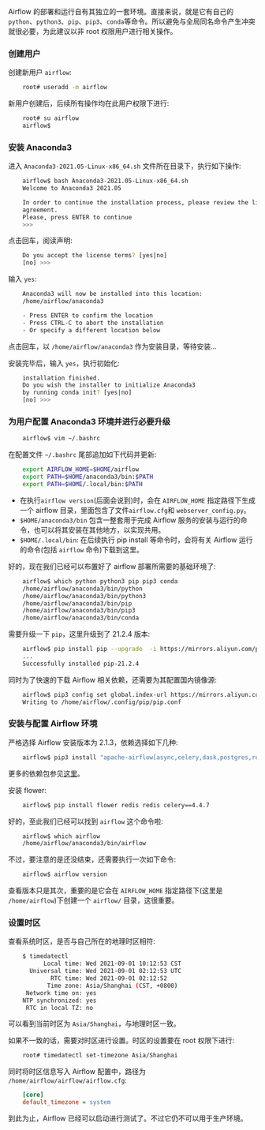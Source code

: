 
Airflow 的部署和运行自有其独立的一套环境。直接来说，就是它有自己的 `python`、`python3`、`pip`、`pip3`、`conda`等命令。所以避免与全局同名命令产生冲突就很必要，为此建议以非 root 权限用户进行相关操作。

### 创建用户

创建新用户 `airflow`:
```sh
    root# useradd -m airflow
```

新用户创建后，后续所有操作均在此用户权限下进行:
```sh
    root# su airflow
    airflow$
```

### 安装 Anaconda3

进入 `Anaconda3-2021.05-Linux-x86_64.sh` 文件所在目录下，执行如下操作:
```sh
    airflow$ bash Anaconda3-2021.05-Linux-x86_64.sh
    Welcome to Anaconda3 2021.05

    In order to continue the installation process, please review the license
    agreement.
    Please, press ENTER to continue
    >>> 
```
点击回车，阅读声明:
```sh
    Do you accept the license terms? [yes|no]
    [no] >>> 
```
输入 `yes`:
```sh
    Anaconda3 will now be installed into this location:
    /home/airflow/anaconda3

    - Press ENTER to confirm the location
    - Press CTRL-C to abort the installation
    - Or specify a different location below
```
点击回车，以 `/home/airflow/anaconda3` 作为安装目录，等待安装...

安装完毕后，输入 `yes`，执行初始化:
```sh
    installation finished.
    Do you wish the installer to initialize Anaconda3
    by running conda init? [yes|no]
    [no] >>> 
```

### 为用户配置 Anaconda3 环境并进行必要升级

```sh
    airflow$ vim ~/.bashrc
```
在配置文件 `~/.bashrc` 尾部追加如下代码并更新:
```sh
    export AIRFLOW_HOME=$HOME/airflow
    export PATH=$HOME/anaconda3/bin:$PATH
    export PATH=$HOME/.local/bin:$PATH
```
* 在执行`airflow version`(后面会说到)时，会在 `AIRFLOW_HOME` 指定路径下生成一个 airflow 目录，里面包含了文件`airflow.cfg`和 `webserver_config.py`。
* `$HOME/anaconda3/bin` 包含一整套用于完成 Airflow 服务的安装与运行的命令，也可以将其安装在其他地方，以实现共用。
* `$HOME/.local/bin`: 在后续执行 pip install 等命令时，会将有关 Airflow 运行的命令(包括 `airflow` 命令)下载到这里。

好的，现在我们已经可以布置好了 airflow 部署所需要的基础环境了:
```sh
    airflow$ which python python3 pip pip3 conda
    /home/airflow/anaconda3/bin/python
    /home/airflow/anaconda3/bin/python3
    /home/airflow/anaconda3/bin/pip
    /home/airflow/anaconda3/bin/pip3
    /home/airflow/anaconda3/bin/conda
```

需要升级一下 `pip`，这里升级到了 21.2.4 版本:
```sh
    airflow$ pip install pip --upgrade  -i https://mirrors.aliyun.com/pypi/simple/
    ...
    Successfully installed pip-21.2.4
```

同时为了快速的下载 Airflow 相关依赖，还需要为其配置国内镜像源:
```sh
    airflow$ pip3 config set global.index-url https://mirrors.aliyun.com/pypi/simple/
    Writing to /home/airflow/.config/pip/pip.conf
```

### 安装与配置 Airflow 环境

严格选择 Airflow 安装版本为 2.1.3，依赖选择如下几种:
```sh
    airflow$ pip3 install "apache-airflow[async,celery,dask,postgres,redis]==2.1.3"
```
更多的依赖包参见[这里](https://airflow.apache.org/docs/apache-airflow/2.1.3/extra-packages-ref.html)。

安装 flower:
```sh
    airflow$ pip install flower redis redis celery==4.4.7
```

好的，至此我们已经可以找到 `airflow` 这个命令啦:
```sh
    airflow$ which airflow
    /home/airflow/anaconda3/bin/airflow
```

不过，要注意的是还没结束，还需要执行一次如下命令:
```sh
    airflow$ airflow version
```
查看版本只是其次，重要的是它会在 `AIRFLOW_HOME` 指定路径下(这里是 `/home/airflow`)下创建一个 `airflow/` 目录，这很重要。

### 设置时区

查看系统时区，是否与自己所在的地理时区相符:
```sh
    $ timedatectl
          Local time: Wed 2021-09-01 10:12:53 CST
      Universal time: Wed 2021-09-01 02:12:53 UTC
            RTC time: Wed 2021-09-01 02:12:52
           Time zone: Asia/Shanghai (CST, +0800)
     Network time on: yes
    NTP synchronized: yes
     RTC in local TZ: no
```
可以看到当前时区为 `Asia/Shanghai`，与地理时区一致。

如果不一致的话，需要对时区进行设置。时区的设置要在 root 权限下进行:
```sh
    root# timedatectl set-timezone Asia/Shanghai
```

同时将时区信息写入 Airflow 配置中，路径为 `/home/airflow/airflow/airflow.cfg`:
```cfg
    [core]
    default_timezone = system
```

到此为止，Airflow 已经可以启动进行测试了。不过它仍不可以用于生产环境。
